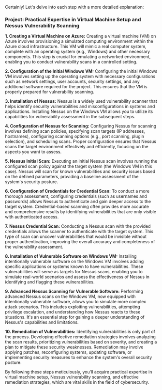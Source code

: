 Certainly! Let's delve into each step with a more detailed explanation:

### Project: Practical Expertise in Virtual Machine Setup and Nessus Vulnerability Scanning

**1. Creating a Virtual Machine on Azure:**
Creating a virtual machine (VM) on Azure involves provisioning a simulated computing environment within the Azure cloud infrastructure. This VM will mimic a real computer system, complete with an operating system (e.g., Windows) and other necessary components. This step is crucial for emulating a networked environment, enabling you to conduct vulnerability scans in a controlled setting.

**2. Configuration of the Initial Windows VM:**
Configuring the initial Windows VM involves setting up the operating system with necessary configurations such as network settings, user accounts, security settings, and any additional software required for the project. This ensures that the VM is properly prepared for vulnerability scanning.

**3. Installation of Nessus:**
Nessus is a widely used vulnerability scanner that helps identify security vulnerabilities and misconfigurations in systems and applications. Installing Nessus on the Windows VM allows you to utilize its capabilities for vulnerability assessment in the subsequent steps.

**4. Configuration of Nessus for Scanning:**
Configuring Nessus for scanning involves defining scan policies, specifying scan targets (IP addresses, hostnames), configuring scanning options (e.g., port scanning, plugin selection), and scheduling scans. Proper configuration ensures that Nessus scans the target environment effectively and efficiently, focusing on the aspects you want to assess.

**5. Nessus Initial Scan:**
Executing an initial Nessus scan involves running the configured scan policy against the target system (the Windows VM in this case). Nessus will scan for known vulnerabilities and security issues based on the defined parameters, providing a baseline assessment of the system's security posture.

**6. Configuration of Credentials for Credential Scan:**
To conduct a more thorough assessment, configuring credentials (such as usernames and passwords) allows Nessus to authenticate and gain deeper access to the target system. Credential-based scanning often provides more accurate and comprehensive results by identifying vulnerabilities that are only visible with authenticated access.

**7. Nessus Credential Scan:**
Conducting a Nessus scan with the provided credentials allows the scanner to authenticate with the target system. This type of scan can uncover vulnerabilities that would be invisible without proper authentication, improving the overall accuracy and completeness of the vulnerability assessment.

**8. Installation of Vulnerable Software on Windows VM:**
Installing intentionally vulnerable software on the Windows VM involves adding specific applications or systems known to have vulnerabilities. These vulnerabilities will serve as targets for Nessus scans, enabling you to simulate real-world scenarios and assess the effectiveness of Nessus in identifying and flagging these vulnerabilities.

**9. Advanced Nessus Scanning for Vulnerable Software:**
Performing advanced Nessus scans on the Windows VM, now equipped with intentionally vulnerable software, allows you to simulate more complex attack scenarios. This includes exploiting vulnerabilities, attempting privilege escalation, and understanding how Nessus reacts to these situations. It's an essential step for gaining a deeper understanding of Nessus's capabilities and limitations.

**10. Remediation of Vulnerabilities:**
Identifying vulnerabilities is only part of the process. Developing effective remediation strategies involves analyzing the scan results, prioritizing vulnerabilities based on severity, and creating a plan to mitigate these security weaknesses. Remediation may involve applying patches, reconfiguring systems, updating software, or implementing security measures to enhance the system's overall security posture.

By following these steps meticulously, you'll acquire practical expertise in virtual machine setup, Nessus vulnerability scanning, and effective remediation strategies, which are vital skills in the field of cybersecurity.
